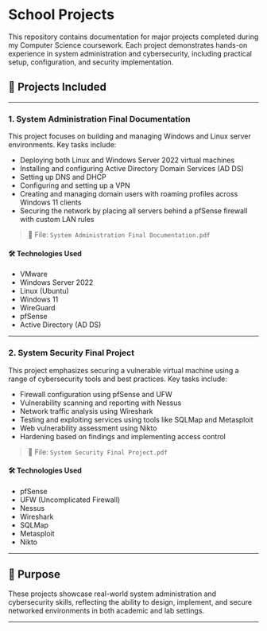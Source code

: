 # School Projects

This repository contains documentation for major projects completed during my Computer Science coursework. Each project demonstrates hands-on experience in system administration and cybersecurity, including practical setup, configuration, and security implementation.

## 📁 Projects Included

---

### 1. System Administration Final Documentation

This project focuses on building and managing Windows and Linux server environments. Key tasks include:

- Deploying both Linux and Windows Server 2022 virtual machines
- Installing and configuring Active Directory Domain Services (AD DS)
- Setting up DNS and DHCP
- Configuring and setting up a VPN
- Creating and managing domain users with roaming profiles across Windows 11 clients
- Securing the network by placing all servers behind a pfSense firewall with custom LAN rules

> 📄 File: `System Administration Final Documentation.pdf`

#### 🛠️ Technologies Used
- VMware
- Windows Server 2022
- Linux (Ubuntu)
- Windows 11
- WireGuard
- pfSense
- Active Directory (AD DS)

---

### 2. System Security Final Project

This project emphasizes securing a vulnerable virtual machine using a range of cybersecurity tools and best practices. Key tasks include:

- Firewall configuration using pfSense and UFW
- Vulnerability scanning and reporting with Nessus
- Network traffic analysis using Wireshark
- Testing and exploiting services using tools like SQLMap and Metasploit
- Web vulnerability assessment using Nikto
- Hardening based on findings and implementing access control

> 📄 File: `System Security Final Project.pdf`

#### 🛠️ Technologies Used
- pfSense
- UFW (Uncomplicated Firewall)
- Nessus
- Wireshark
- SQLMap
- Metasploit
- Nikto

---

## 📌 Purpose

These projects showcase real-world system administration and cybersecurity skills, reflecting the ability to design, implement, and secure networked environments in both academic and lab settings.

---

